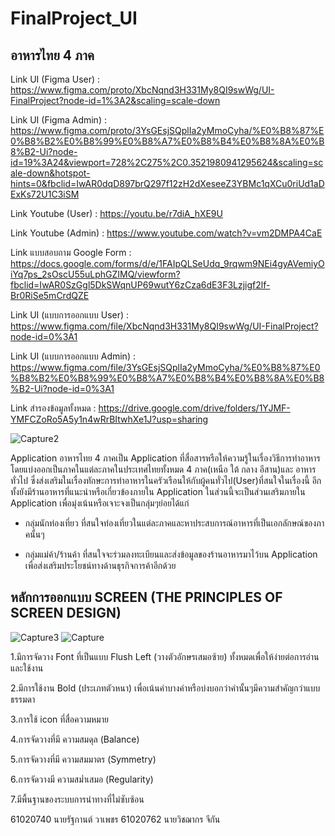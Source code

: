 # FinalProject_UI
## อาหารไทย 4 ภาค

 Link UI (Figma User) : https://www.figma.com/proto/XbcNqnd3H331My8QI9swWg/UI-FinalProject?node-id=1%3A2&scaling=scale-down
 
 Link UI (Figma Admin) : https://www.figma.com/proto/3YsGEsjSQplIa2yMmoCyha/%E0%B8%87%E0%B8%B2%E0%B8%99%E0%B8%A7%E0%B8%B4%E0%B8%8A%E0%B8%B2-Ui?node-id=19%3A24&viewport=728%2C275%2C0.3521980941295624&scaling=scale-down&hotspot-hints=0&fbclid=IwAR0dqD897brQ297f12zH2dXeseeZ3YBMc1qXCu0riUd1aDExKs72U1C3iSM
 
 Link Youtube (User) : https://youtu.be/r7diA_hXE9U
 
 Link Youtube (Admin) : https://www.youtube.com/watch?v=vm2DMPA4CaE
 
 Link แบบสอบถาม Google Form : https://docs.google.com/forms/d/e/1FAIpQLSeUdq_9rqwm9NEi4gyAVemiyOiYq7ps_2sOscU55uLphGZIMQ/viewform?fbclid=IwAR0SzGgl5DkSWqnUP69wutY6zCza6dE3F3Lzjigf2lf-Br0RiSe5mCrdQZE
 
 Link UI (แบบการออกแบบ User) : https://www.figma.com/file/XbcNqnd3H331My8QI9swWg/UI-FinalProject?node-id=0%3A1
 
 Link UI (แบบการออกแบบ Admin) : https://www.figma.com/file/3YsGEsjSQplIa2yMmoCyha/%E0%B8%87%E0%B8%B2%E0%B8%99%E0%B8%A7%E0%B8%B4%E0%B8%8A%E0%B8%B2-Ui?node-id=0%3A1
 
 Link สำรองข้อมูลทั้งหมด : https://drive.google.com/drive/folders/1YJMF-YMFCZoRo5A5y1n4wRrBItwhXe1J?usp=sharing
  

![Capture2](https://user-images.githubusercontent.com/48233962/77321101-40c3d100-6d44-11ea-86a5-3a3fbf9dd592.JPG)


 Application อาหารไทย 4 ภาคเป็น Application ที่สื่อสารหรือให้ความรู้ในเรื่องวิธีการทำอาหารโดยแบ่งออกเป็นภาคในแต่ละภาคในประเทศไทยทั้งหมด 4 ภาค(เหนือ ใต้ กลาง อีสาน)และ อาหารทั่วไป ซึ่งส่งเสริมในเรื่องทักษะการทำอาหารในครัวเรือนให้กับผู้คนทั่วไป(User)ที่สนใจในเรื่องนี้ อีกทั้งยังมีร้านอาหารที่แนะนำหรือเกี่ยวข้องภายใน Application ในส่วนนี้จะเป็นส่วนเสริมภายใน Application เพื่อมุ่งเน้นหรือเจาะจงเป็นกลุ่มๆย่อยได้แก่ 
 
 - กลุ่มนักท่องเที่ยว ที่สนใจท่องเที่ยวในแต่ละภาคและหาประสบการณ์อาหารที่เป็นเอกลักษณ์ของภาคนั้นๆ
 
 - กลุ่มแม่ค้า/ร้านค้า ที่สนใจจะร่วมลงทะเบียนและส่งข้อมูลของร้านอาหารมาไว้บน Application เพื่อส่งเสริมประโยชน์ทางด้านธุรกิจการค้าอีกด้วย


## หลักการออกแบบ SCREEN (THE PRINCIPLES OF SCREEN DESIGN)
![Capture3](https://user-images.githubusercontent.com/48233962/77321124-49b4a280-6d44-11ea-891f-a56a0c6657ca.JPG)
![Capture](https://user-images.githubusercontent.com/48233962/77320794-c85d1000-6d43-11ea-9e31-8cdb6ec2ea6e.JPG)

 1.มีการจัดวาง Font ที่เป็นแบบ Flush Left (วางตัวอักษรเสมอซ้าย) ทั้งหมดเพื่อให้ง่ายต่อการอ่านและใช้งาน
 
 2.มีการใช้งาน Bold (ประเภทตัวหนา) เพื่อเน้นคำบางคำหรือบ่งบอกว่าคำนั้นๆมีความสำคัญกว่าแบบธรรมดา
 
 3.การใช้ icon ที่สื่อความหมาย
 
 4.การจัดวางที่มี ความสมดุล (Balance) 
 
 5.การจัดวางที่มี ความสมมาตร (Symmetry)
 
 6.การจัดวางมี ความสม่ำเสมอ (Regularity)
 
 7.มีพื้นฐานของระบบการนำทางที่ไม่ซับซ้อน
 
 61020740 นายรัฐกานต์ วาเพชร
 61020762 นายวิชฌากร จีกัน
